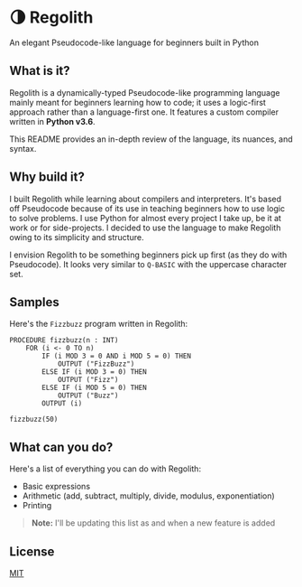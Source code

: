 # 🌗 Regolith
An elegant Pseudocode-like language for beginners built in Python

## What is it?
Regolith is a dynamically-typed Pseudocode-like programming language mainly meant for beginners learning how to code; it uses a logic-first approach rather than a language-first one. It features a custom compiler written in **Python v3.6**.

This README provides an in-depth review of the language, its nuances, and syntax.

## Why build it?
I built Regolith while learning about compilers and interpreters. It's based off Pseudocode because of its use in teaching beginners how to use logic to solve problems. I use Python for almost every project I take up, be it at work or for side-projects. I decided to use the language to make Regolith owing to its simplicity and structure.

I envision Regolith to be something beginners pick up first (as they do with Pseudocode). It looks very similar to `Q-BASIC` with the uppercase character set.

## Samples
Here's the `Fizzbuzz` program written in Regolith:

```
PROCEDURE fizzbuzz(n : INT)
    FOR (i <- 0 TO n)
        IF (i MOD 3 = 0 AND i MOD 5 = 0) THEN
            OUTPUT ("FizzBuzz")
        ELSE IF (i MOD 3 = 0) THEN
            OUTPUT ("Fizz")
        ELSE IF (i MOD 5 = 0) THEN
            OUTPUT ("Buzz")
        OUTPUT (i)
        
fizzbuzz(50)
```

## What can you do?
Here's a list of everything you can do with Regolith:

- Basic expressions
- Arithmetic (add, subtract, multiply, divide, modulus, exponentiation)
- Printing

> **Note:** I'll be updating this list as and when a new feature is added

## License
[MIT](https://github.com/rish-16/Regolith/blob/master/LICENSE)

